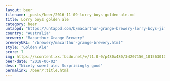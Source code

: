 ```yaml
---
layout: beer
filename: _posts/beer/2016-11-09-lorry-boys-golden-ale.md
title: Lorry boys golden ale
category: beer
untappd: "https://untappd.com/b/macarthur-grange-brewery-lorry-boys-jim-and-joes-golden-ale/1260016"
country: "Australia"
brewery: "Macarthur Grange Brewery"
breweryURL: "/brewery/macarthur-grange-brewery.html"
style: "Golden Ale"
score: 7
img: https://scontent.xx.fbcdn.net/v/t1.0-0/p480x480/34207156_10156301078958745_7379772980202569728_o.jpg?_nc_cat=103&_nc_ohc=sw_Khh1brfIAQkJCgCsyU-YPQQGhLW-YJOkLy_Y4R_SFwwYpPQFDQ3Pgg&_nc_ht=scontent.xx&oh=323eaaaf263faffb5f74fa086e901bf6&oe=5E4FF03D
beer-date: "2018-06-02"
desc: "Nicely sweet ale. Surprisingly good"
permalink: /beer/:title.html
---
```

